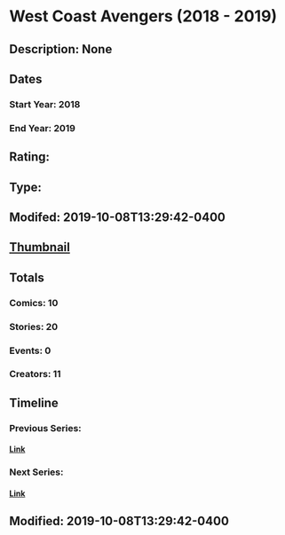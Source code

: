 # West Coast Avengers (2018 - 2019)
## Description: None
## Dates
### Start Year: 2018
### End Year: 2019
## Rating: 
## Type: 
## Modifed: 2019-10-08T13:29:42-0400
## [Thumbnail](http://i.annihil.us/u/prod/marvel/i/mg/a/04/5b9afe992ff8e.jpg)
## Totals
### Comics: 10
### Stories: 20
### Events: 0
### Creators: 11
## Timeline
### Previous Series: 
#### [Link]()
### Next Series: 
#### [Link]()
## Modified: 2019-10-08T13:29:42-0400